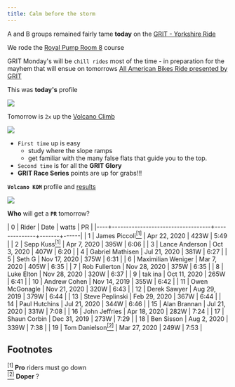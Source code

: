 ```yaml
---
title: Calm before the storm
---
```


A and B groups remained fairly tame **today** on the [GRIT - Yorkshire Ride](https://zwiftpower.com/events.php?zid=1342664)

We rode the [Royal Pump Room 8](https://zwiftinsider.com/yorkshire) course

GRIT Monday's will be `chill rides` most of the time - in preparation for the mayhem
that will ensue on tomorrows [All American Bikes Ride presented by GRIT](https://zwiftpower.com/events.php?zid=1347565)

This was **today's** profile

![](images/royal_pump_room.png)

Tomorrow is `2x` up the [Volcano Climb](https://zwiftinsider.com/route/volcano-climb/)

![](images/volcano_kom.png)

- `First time` up is easy
   - study where the slope ramps
   - get familiar with the many false flats that guide you to the top.
- `Second time` is for all the **GRIT Glory**
- **GRIT Race Series** points are up for grabs!!!

 **`Volcano KOM`** profile and [results](https://www.strava.com/segments/14270131)

![](images/volcano_kom_zwift_insider_verified.png)

**Who** will get a **`PR`** tomorrow?

|  0 | Rider                             | Date         | watts |   PR |
|----+-----------------------------------+--------------+-------+------|
|  1 | James Piccoli[<sup>[1]</sup>](#1) | Apr 22, 2020 | 423W  | 5:49 |
|  2 | Sepp Kuss[<sup>[1]</sup>](#1)     | Apr 7, 2020  | 395W  | 6:06 |
|  3 | Lance Anderson                    | Oct 3, 2020  | 407W  | 6:20 |
|  4 | Gabriel Mathisen                  | Jul 21, 2020 | 381W  | 6:27 |
|  5 | Seth G                            | Nov 17, 2020 | 375W  | 6:31 |
|  6 | Maximilian Weniger                | Mar 7, 2020  | 405W  | 6:35 |
|  7 | Rob Fullerton                     | Nov 28, 2020 | 375W  | 6:35 |
|  8 | Luke Elton                        | Nov 28, 2020 | 320W  | 6:37 |
|  9 | tak ina                           | Oct 11, 2020 | 265W  | 6:41 |
| 10 | Andrew Cohen                      | Nov 14, 2019 | 355W  | 6:42 |
| 11 | Owen McGonagle                    | Nov 21, 2020 | 320W  | 6:43 |
| 12 | Derek Sawyer                      | Aug 29, 2019 | 379W  | 6:44 |
| 13 | Steve Peplinski                   | Feb 29, 2020 | 367W  | 6:44 |
| 14 | Paul Hutchins                     | Jul 21, 2020 | 344W  | 6:46 |
| 15 | Alan Brannan                      | Jul 21, 2020 | 331W  | 7:08 |
| 16 | John Jeffries                     | Apr 18, 2020 | 282W  | 7:24 |
| 17 | Shaun Corbin                      | Dec 31, 2019 | 273W  | 7:29 |
| 18 | Ben Sisson                        | Aug 2, 2020  | 339W  | 7:38 |
| 19 | Tom Danielson[<sup>[2]</sup>](#2) | Mar 27, 2020 | 249W  | 7:53 |
                                                              
## **Footnotes**                                              
                                                              
[<sup>[1]</sup>](#1) <a class="anchor" id="1"></a> **Pro** riders must go down <br>
[<sup>[2]</sup>](#2) <a class="anchor" id="2"></a> **Doper** ?
